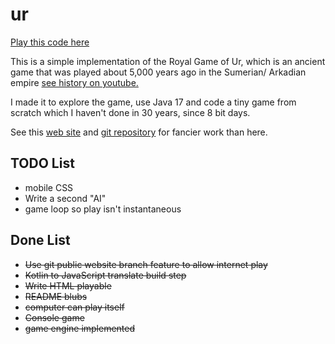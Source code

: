 # ur

[Play this code here](https://damon140.github.io/ur/)

This is a simple implementation of the Royal Game of Ur, which is an ancient game that was
played about 5,000 years ago in the Sumerian/ Arkadian empire
[see history on youtube.](https://www.youtube.com/watch?v=d2lJUOv0hLA)

I made it to explore the game, use Java 17 and code a tiny game from scratch
which I haven't done in 30 years, since 8 bit days.

See this
[web site](https://royalur.net/)
and
[git repository](https://github.com/Sothatsit/RoyalUrClient)
for fancier work than here.

## TODO List

* mobile CSS
* Write a second "AI"
* game loop so play isn't instantaneous

## Done List

* ~~Use git public website branch feature to allow internet play~~
* ~~Kotlin to JavaScript translate build step~~
* ~~Write HTML playable~~
* ~~README blubs~~
* ~~computer can play itself~~
* ~~Console game~~
* ~~game engine implemented~~
